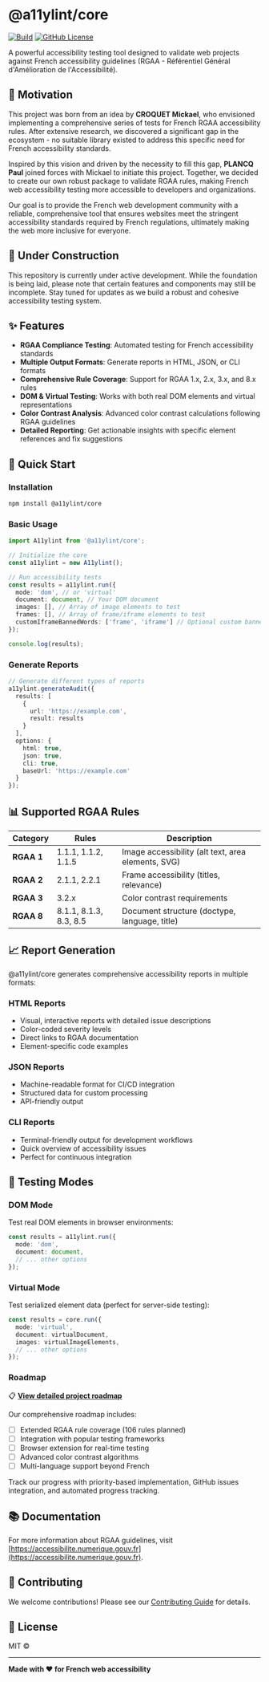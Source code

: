 # @a11ylint/core

[![Build](https://github.com/a11ylint/core/actions/workflows/build.yaml/badge.svg)](https://github.com/a11ylint/core/actions/workflows/build.yaml)
[![GitHub License](https://img.shields.io/github/license/pplancq/svg-tools)](https://github.com/pplancq/svg-tools?tab=MIT-1-ov-file#readme)

A powerful accessibility testing tool designed to validate web projects against French accessibility guidelines (RGAA - Référentiel Général d'Amélioration de l'Accessibilité).

## 🎯 Motivation

This project was born from an idea by **CROQUET Mickael**, who envisioned implementing a comprehensive series of tests for French RGAA accessibility rules. After extensive research, we discovered a significant gap in the ecosystem - no suitable library existed to address this specific need for French accessibility standards.

Inspired by this vision and driven by the necessity to fill this gap, **PLANCQ Paul** joined forces with Mickael to initiate this project. Together, we decided to create our own robust package to validate RGAA rules, making French web accessibility testing more accessible to developers and organizations.

Our goal is to provide the French web development community with a reliable, comprehensive tool that ensures websites meet the stringent accessibility standards required by French regulations, ultimately making the web more inclusive for everyone.

## 🚧 Under Construction

This repository is currently under active development.
While the foundation is being laid, please note that certain features and components may still be incomplete.
Stay tuned for updates as we build a robust and cohesive accessibility testing system.

## ✨ Features

- **RGAA Compliance Testing**: Automated testing for French accessibility standards
- **Multiple Output Formats**: Generate reports in HTML, JSON, or CLI formats
- **Comprehensive Rule Coverage**: Support for RGAA 1.x, 2.x, 3.x, and 8.x rules
- **DOM & Virtual Testing**: Works with both real DOM elements and virtual representations
- **Color Contrast Analysis**: Advanced color contrast calculations following RGAA guidelines
- **Detailed Reporting**: Get actionable insights with specific element references and fix suggestions

## 🚀 Quick Start

### Installation

```bash
npm install @a11ylint/core
```

### Basic Usage

```typescript
import A11ylint from '@a11ylint/core';

// Initialize the core
const a11ylint = new A11ylint();

// Run accessibility tests
const results = a11ylint.run({
  mode: 'dom', // or 'virtual'
  document: document, // Your DOM document
  images: [], // Array of image elements to test
  frames: [], // Array of frame/iframe elements to test
  customIframeBannedWords: ['frame', 'iframe'] // Optional custom banned words
});

console.log(results);
```

### Generate Reports

```typescript
// Generate different types of reports
a11ylint.generateAudit({
  results: [
    {
      url: 'https://example.com',
      result: results
    }
  ],
  options: {
    html: true,
    json: true,
    cli: true,
    baseUrl: 'https://example.com'
  }
});
```

## 📊 Supported RGAA Rules

| Category | Rules | Description |
|----------|--------|-------------|
| **RGAA 1** | 1.1.1, 1.1.2, 1.1.5 | Image accessibility (alt text, area elements, SVG) |
| **RGAA 2** | 2.1.1, 2.2.1 | Frame accessibility (titles, relevance) |
| **RGAA 3** | 3.2.x | Color contrast requirements |
| **RGAA 8** | 8.1.1, 8.1.3, 8.3, 8.5 | Document structure (doctype, language, title) |

## 📈 Report Generation

@a11ylint/core generates comprehensive accessibility reports in multiple formats:

### HTML Reports
- Visual, interactive reports with detailed issue descriptions
- Color-coded severity levels
- Direct links to RGAA documentation
- Element-specific code examples

### JSON Reports
- Machine-readable format for CI/CD integration
- Structured data for custom processing
- API-friendly output

### CLI Reports
- Terminal-friendly output for development workflows
- Quick overview of accessibility issues
- Perfect for continuous integration

## 🧪 Testing Modes

### DOM Mode
Test real DOM elements in browser environments:
```typescript
const results = a11ylint.run({
  mode: 'dom',
  document: document,
  // ... other options
});
```

### Virtual Mode
Test serialized element data (perfect for server-side testing):
```typescript
const results = core.run({
  mode: 'virtual',
  document: virtualDocument,
  images: virtualImageElements,
  // ... other options
});
```

### Roadmap

📋 **[View detailed project roadmap](./docs/roadmap.md)**

Our comprehensive roadmap includes:
- [ ] Extended RGAA rule coverage (106 rules planned)
- [ ] Integration with popular testing frameworks
- [ ] Browser extension for real-time testing
- [ ] Advanced color contrast algorithms
- [ ] Multi-language support beyond French

Track our progress with priority-based implementation, GitHub issues integration, and automated progress tracking.

## 📚 Documentation

For more information about RGAA guidelines, visit [https://accessibilite.numerique.gouv.fr](https://accessibilite.numerique.gouv.fr).

## 🤝 Contributing

We welcome contributions! Please see our [Contributing Guide](CONTRIBUTING.md) for details.

## 📄 License

MIT ©

---

**Made with ❤️ for French web accessibility**
